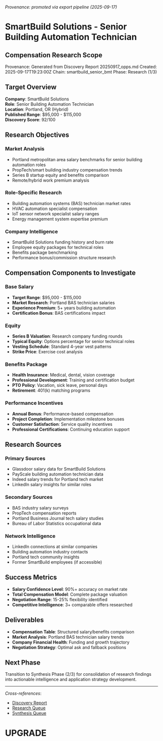 _Provenance: promoted via export pipeline (2025-09-17)_

# SmartBuild Solutions - Senior Building Automation Technician
## Compensation Research Scope

Provenance: Generated from Discovery Report 20250917_opps.md
Created: 2025-09-17T19:23:00Z
Chain: smartbuild_senior_bmt
Phase: Research (1/3)

## Target Overview

**Company**: SmartBuild Solutions  
**Role**: Senior Building Automation Technician  
**Location**: Portland, OR (Hybrid)  
**Published Range**: $95,000 - $115,000  
**Discovery Score**: 92/100

## Research Objectives

### Market Analysis
- Portland metropolitan area salary benchmarks for senior building automation roles
- PropTech/smart building industry compensation trends
- Series B startup equity and benefits comparison
- Remote/hybrid work premium analysis

### Role-Specific Research
- Building automation systems (BAS) technician market rates
- HVAC automation specialist compensation
- IoT sensor network specialist salary ranges
- Energy management system expertise premium

### Company Intelligence
- SmartBuild Solutions funding history and burn rate
- Employee equity packages for technical roles
- Benefits package benchmarking
- Performance bonus/commission structure research

## Compensation Components to Investigate

### Base Salary
- **Target Range**: $95,000 - $115,000
- **Market Research**: Portland BAS technician salaries
- **Experience Premium**: 5+ years building automation
- **Certification Bonus**: BAS certifications impact

### Equity
- **Series B Valuation**: Research company funding rounds
- **Typical Equity**: Options percentage for senior technical roles
- **Vesting Schedule**: Standard 4-year vest patterns
- **Strike Price**: Exercise cost analysis

### Benefits Package
- **Health Insurance**: Medical, dental, vision coverage
- **Professional Development**: Training and certification budget
- **PTO Policy**: Vacation, sick leave, personal days
- **Retirement**: 401(k) matching programs

### Performance Incentives
- **Annual Bonus**: Performance-based compensation
- **Project Completion**: Implementation milestone bonuses
- **Customer Satisfaction**: Service quality incentives
- **Professional Certifications**: Continuing education support

## Research Sources

### Primary Sources
- Glassdoor salary data for SmartBuild Solutions
- PayScale building automation technician data
- Indeed salary trends for Portland tech market
- LinkedIn salary insights for similar roles

### Secondary Sources
- BAS industry salary surveys
- PropTech compensation reports
- Portland Business Journal tech salary studies
- Bureau of Labor Statistics occupational data

### Network Intelligence
- LinkedIn connections at similar companies
- Building automation industry contacts
- Portland tech community insights
- Former SmartBuild employees (if accessible)

## Success Metrics

- **Salary Confidence Level**: 90%+ accuracy on market rate
- **Total Compensation Model**: Complete package valuation
- **Negotiation Range**: 15-25% flexibility identified
- **Competitive Intelligence**: 3+ comparable offers researched

## Deliverables

- **Compensation Table**: Structured salary/benefits comparison
- **Market Analysis**: Portland BAS technician salary trends
- **Company Financial Health**: Funding and growth trajectory
- **Negotiation Strategy**: Optimal ask and fallback positions

## Next Phase

Transition to Synthesis Phase (2/3) for consolidation of research findings into actionable intelligence and application strategy development.

---

*Cross-references*:
- [Discovery Report](../../03_RESEARCH/opportunities/20250917_opps.md)
- [Research Queue](../../tasks/queue/20250917-research-lead1.yml)
- [Synthesis Queue](../../tasks/queue/20250917-synth-lead1.yml)

# UPGRADE
